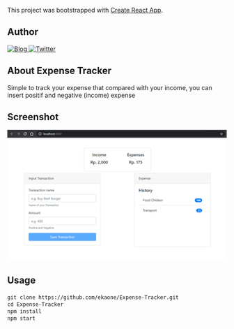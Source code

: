 This project was bootstrapped with [Create React App](https://github.com/facebook/create-react-app).

## Author

<a href="https://www.ekaprasetia.com/">
  <img src="https://img.shields.io/badge/Eka-Blog-orange" alt="Blog" />
</a>

<a href="https://twitter.com/dannyeka">
  <img src="https://img.shields.io/badge/Eka-Twitter-blue" alt="Twitter" />
</a>

## About Expense Tracker

Simple to track your expense that compared with your income, you can insert positif and negative (income) expense

## Screenshot

![](./src/assets/expense.png "Expense View")

## Usage

```
git clone https://github.com/ekaone/Expense-Tracker.git
cd Expense-Tracker
npm install
npm start
```
